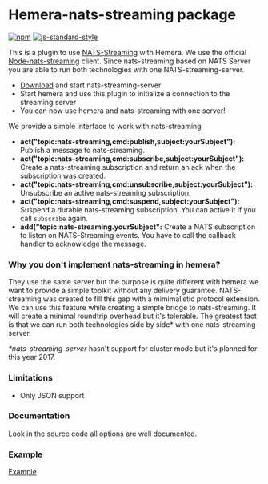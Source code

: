 # Hemera-nats-streaming package

[![npm](https://img.shields.io/npm/v/hemera-nats-streaming.svg?maxAge=3600)](https://www.npmjs.com/package/hemera-nats-streaming)
[![js-standard-style](https://img.shields.io/badge/code%20style-standard-brightgreen.svg)](http://standardjs.com)

This is a plugin to use [NATS-Streaming](http://nats.io/) with Hemera.
We use the official [Node-nats-streaming](https://github.com/nats-io/node-nats-streaming) client.
Since nats-streaming based on NATS Server you are able to run both technologies with one NATS-streaming-server.

- [Download](http://nats.io/download/nats-io/nats-streaming-server/) and start nats-streaming-server
- Start hemera and use this plugin to initialize a connection to the streaming server
- You can now use hemera and nats-streaming with one server!

We provide a simple interface to work with nats-streaming

- **act("topic:nats-streaming,cmd:publish,subject:yourSubject"):** Publish a message to nats-streaming.
- **act("topic:nats-streaming,cmd:subscribe,subject:yourSubject"):** Create a nats-streaming subscription and return an ack when the subscription was created.
- **act("topic:nats-streaming,cmd:unsubscribe,subject:yourSubject"):** Unsubscribe an active nats-streaming subscription.
- **act("topic:nats-streaming,cmd:suspend,subject:yourSubject"):** Suspend a durable nats-streaming subscription. You can active it if you call `subscribe` again.
- **add("topic:nats-streaming.yourSubject":** Create a NATS subscription to listen on NATS-Streaming events. You have to call the callback handler to acknowledge the message.

### Why you don't implement nats-streaming in hemera?
They use the same server but the purpose is quite different with hemera we want to provide a simple toolkit without any delivery guarantee. NATS-streaming was created to fill this gap with a mimimalistic protocol extension. We can use this feature while creating a simple bridge to nats-streaming. It will create a minimal roundtrip overhead but it's tolerable. The greatest fact is that we can run both technologies side by side* with one nats-streaming-server.

_*nats-streaming-server_ hasn't support for cluster mode but it's planned for this year 2017.

### Limitations
- Only JSON support

### Documentation
Look in the source code all options are well documented.

### Example
[Example](/examples/bridges/nats-streaming.js)
